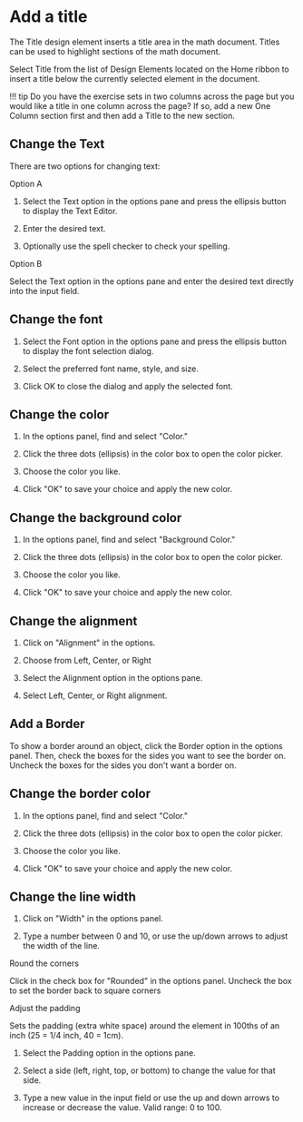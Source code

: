 # Add a title

The Title design element inserts a title area in the math document. Titles can be used to highlight sections of the math document.

Select Title from the list of Design Elements located on the Home ribbon to insert a title below the currently selected element in the document.

!!! tip
    Do you have the exercise sets in two columns across the page but you would like a title in one column across the page? If so, add a new One Column section first and then add a Title to the new section.

## Change the Text

There are two options for changing text:

Option A

1. Select the Text option in the options pane and press the ellipsis button to display the Text Editor.

2. Enter the desired text.

3. Optionally use the spell checker to check your spelling.

Option B

Select the Text option in the options pane and enter the desired text directly into the input field.

## Change the font

1. Select the Font option in the options pane and press the ellipsis button to display the font selection dialog.

2. Select the preferred font name, style, and size.

3. Click OK to close the dialog and apply the selected font.

## Change the color

1. In the options panel, find and select "Color."

2. Click the three dots (ellipsis) in the color box to open the color picker.

3. Choose the color you like.

4. Click "OK" to save your choice and apply the new color.

## Change the background color

1. In the options panel, find and select "Background Color."

2. Click the three dots (ellipsis) in the color box to open the color picker.

3. Choose the color you like.

4. Click "OK" to save your choice and apply the new color.

## Change the alignment

1. Click on "Alignment" in the options.

2. Choose from Left, Center, or Right

3. Select the Alignment option in the options pane.

4. Select Left, Center, or Right alignment.

## Add a Border

To show a border around an object, click the Border option in the options panel. Then, check the boxes for the sides you want to see the border on. Uncheck the boxes for the sides you don't want a border on.

## Change the border color

1. In the options panel, find and select "Color."

2. Click the three dots (ellipsis) in the color box to open the color picker.

3. Choose the color you like.

4. Click "OK" to save your choice and apply the new color.

## Change the line width

1. Click on "Width" in the options panel.

2. Type a number between 0 and 10, or use the up/down arrows to adjust the width of the line.

Round the corners

Click in the check box for "Rounded" in the options panel. Uncheck the box to set the border back to square corners

Adjust the padding

Sets the padding (extra white space) around the element in 100ths of an inch (25 = 1/4 inch, 40 = 1cm).

1. Select the Padding option in the options pane.

2. Select a side (left, right, top, or bottom) to change the value for that side.

3. Type a new value in the input field or use the up and down arrows to increase or decrease the value. Valid range: 0 to 100.
